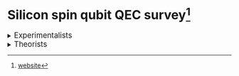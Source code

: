 # Silicon spin qubit QEC survey[^1]

[^1]: [website](https://marcosj.github.io/qdot/)

<details><summary><big>Experimentalists</big></summary>
  
- <details><summary>Seigo Tarucha (RIKEN)</summary>
  
    &emsp;[arXiv](https://arxiv.org/search/?searchtype=author&query=Seigo+Tarucha&abstracts=show&size=50&order=-submitted_date)
    &emsp;[scholar](https://www.semanticscholar.org/author/S.-Tarucha/4578509?sort=pub-date)
    &emsp;[ORCID](https://orcid.org/0000-0001-7465-0135)
    year | title | DOI | pdf | ppt
    --- | --- | --- | --- | ---
    2023 | Hamiltonian Phase Error in Resonantly Driven CNOT Gate Above the Fault-Tolerant Threshold | [DOI](https://doi.org/10.48550/arXiv.2307.09031)
    2023 | Dynamical nuclear spin polarization in a quantum dot with an EDSR-driven electron spin | [DOI](https://doi.org/10.48550/arXiv.2306.11253)
    2023 | Josephson diode effect derived from short-range coherent coupling | [DOI](https://doi.org/10.1038/s41567-023-02144-x)
    2023 | Engineering of anomalous Josephson effect in coherently coupled Josephson junctions | [DOI](https://doi.org/10.48550/arXiv.2305.06596)
    2023 | Phase-dependent Andreev molecules and superconducting gap closing in coherently coupled Josephson junctions | [DOI](https://doi.org/10.48550/arXiv.2303.10540)
    2023 | Phonon-mediated spin dynamics in a two-electron double quantum dot under a phonon temperature gradient | [DOI](https://doi.org/10.48550/arXiv.2303.05700)
    2023 | Optically driven rotation of exciton-polariton condensates | [DOI](https://doi.org/10.1021/acs.nanolett.3c01021)
    2023 | Spatial noise correlations beyond nearest-neighbor in 28Si/SiGe spin qubits | [DOI](https://doi.org/10.48550/arXiv.2302.11717)
    2022 | Noise robust automatic charge state recognition in quantum dots by machine learning and pre-processing, and visual explanations of the model with Grad-CAM | [DOI](https://doi.org/10.48550/arXiv.2210.15070)
    2023 | Feedback-based active reset of a spin qubit in silicon | [DOI](https://doi.org/10.1038/s41534-023-00719-3) | <a href="pdfs/s41534-023-00719-3.pdf" target="_blank">pdf</a>
    2022 | A shuttling-based two-qubit logic gate for linking distant silicon quantum processors | [DOI](https://doi.org/10.1038/s41467-022-33453-z) | <a href="pdfs/s41467-022-33453-z.pdf" target="_blank">pdf</a>
    2022 | Bayesian estimation of correlation functions | [DOI](https://doi.org/10.1103/PhysRevResearch.4.043166) | <a href="pdfs/PhysRevResearch.4.043166.pdf" target="_blank">pdf</a>
    2022 | Quasiparticle trapping at vortices producing Josephson supercurrent enhancement | [DOI](https://doi.org/10.1103/PhysRevLett.128.207001)
    2022 | Quantum error correction with silicon spin qubits | [DOI](https://doi.org/10.1038/s41586-022-04986-6) | <a href="pdfs/s41586-022-04986-6.pdf" target="_blank">pdf</a>
    2022 | Observation of nonlocal Josephson effect on double InAs nanowires | [DOI](https://doi.org/10.1038/s42005-022-00994-0) | <a href="pdfs/s42005-022-00994-0.pdf" target="_blank">pdf</a>
    2021 | Coexistence of parallel and series current paths in parallel-coupled double quantum dots in nonlinear transport regime | [DOI](https://doi.org/10.35848/1882-0786/ac25c5)
    2022 | Temperature-induced phase transitions in the correlated quantum Hall state of bilayer graphene | [DOI](https://doi.org/10.1103/PhysRevB.105.075427) | <a href="pdfs/PhysRevB.105.075427.pdf" target="_blank">pdf</a>
    2022 | Fast universal quantum gate above the fault-tolerance threshold in silicon | [DOI](https://doi.org/10.1038/s41586-021-04182-y) | <a href="pdfs/s41586-021-04182-y.pdf" target="_blank">pdf</a>
    2021 | Designs for a two-dimensional Si quantum dot array with spin qubit addressa | [DOI](https://doi.org/10.48550/arXiv.2106.11124)
    2022 | Real-time observation of charge-spin cooperative dynamics driven by a nonequilibrium phonon environment | [DOI](https://doi.org/10.1103/PhysRevLett.129.095901)
    2021 | Real-Time Feedback Control of Charge Sensing for Quantum Dot Qubits | [DOI](https://doi.org/10.1103/PhysRevApplied.15.L031003)
    2021 | Gate voltage dependence of noise distribution in radio-frequency reflectometry in gallium arsenide quantum dots | [DOI](https://doi.org/10.35848/1882-0786/abe41f)
    2021 | Quantum tomography of an entangled three-qubit state in silicon | [DOI](https://doi.org/10.1103/s41565-021-00925-0) | <a href="pdfs/s41565-021-00925-0.pdf" target="_blank">pdf</a>
    2020 | Half-Integer Shapiro Steps in a Short Ballistic InAs Nanowire Josephson Junction | [DOI](https://doi.org/10.1103/PhysRevResearch.2.033435)
    2020 | Spin orbit field in a physically defined p type MOS silicon double quantum dot | [DOI](https://doi.org/10.48550/arXiv.2003.07079)
    2020 | Coherence of a driven electron spin qubit actively decoupled from quasi-static noise | [DOI](https://doi.org/10.1103/PhysRevX.10.011060)
    2021 | Coherent Beam Splitting of Flying Electrons Driven by a Surface Acoustic Wave | [DOI](https://doi.org/10.1103/PhysRevLett.126.070501) | <a href="pdfs/PhysRevLett.126.070501.pdf" target="_blank">pdf</a>
    2020 | Radio-frequency detected fast charge sensing in undoped silicon quantum dots | [DOI](https://doi.org/10.1021/acs.nanolett.9b03847)
    2019 | Charge transport of a spin-orbit-coupled Luttinger liquid | [DOI](https://doi.org/10.1103/PhysRevB.100.195423)
    2020 | Resonantly driven singlet-triplet spin qubit in silicon | [DOI](https://doi.org/10.1103/PhysRevLett.124.117701)
    2019 | Dominant non-local superconducting proximity effect due to electron-electron interaction in a ballistic double nanowire | [DOI](https://doi.org/10.48550/arXiv.1810.04832)
    2020 | Full counting statistics of spin-flip and spin-conserving charge transitions in Pauli-spin blockade | [DOI](https://doi.org/10.1103/PhysRevResearch.2.033120) | <a href="pdfs/PhysRevResearch.2.033120.pdf" target="_blank">pdf</a>
    2021 | Spin-valley Hall transport induced by spontaneous symmetry breaking in half-filled zero Landau level of bilayer graphene | [DOI](https://doi.org/10.1103/PhysRevLett.126.016801)
    2019 | Quantum non-demolition measurement of an electron spin qubit | [DOI](https://doi.org/10.1038/s41565-019-0426-x) | <a href="pdfs/s41565-019-0426-x.pdf" target="_blank">pdf</a>
    2019 | Strong Electron-Electron Interactions of a Tomonaga--Luttinger Liquid Observed in InAs Quantum Wires | [DOI](https://doi.org/10.1103/PhysRevB.99.155304)
    2018 | Density-Matrix Simulation of Logical Qubit using 3-qubit Quantum Error Correction Code | [DOI](https://doi.org/10.48550/arXiv.1810.01029) | <a href="pdfs/1810.01029.pdf" target="_blank">pdf</a>
    2019 | Difference in charge and spin dynamics in a quantum dot-lead coupled system | [DOI](https://doi.org/10.1103/PhysRevB.99.085402)
    2019 | Quantum state transfer of angular momentum via single electron photo-excitation from a Zeeman-resolved light hole | [DOI](https://doi.org/10.1103/PhysRevB.99.085203)
    2018 | A quantum-dot spin qubit with coherence limited by charge noise and fidelity higher than 99.9% | [DOI](https://doi.org/10.1038/s41565-017-0014-x) | <a href="pdfs/s41565-017-0014-x.pdf" target="_blank">pdf</a>
  </details>
  
- <details><summary>Jason Petta (Princeton)</summary>

    &emsp;[ORCID](https://orcid.org/0000-0002-6416-0789)
    year | title | DOI | pdf | ppt
    --- | --- | --- | --- | ---
    2020 | Gating a Quantum Dot through the Sequential Removal of Single Electrons from a Nanoscale Floating Gate | [DOI](https://doi.org/10.1103/PRXQuantum.4.030309) | <a href="pdfs/PRXQuantum.4.030309.pdf" target="_blank">pdf</a>
    2020 | Semiconductor spin qubits | [DOI](https://doi.org/10.1103/RevModPhys.95.025003) | <a href="pdfs/RevModPhys.95.025003.pdf" target="_blank">pdf</a>
    2020 | Optimal Control of a Cavity-Mediated iSWAP Gate between Silicon Spin Qubits | [DOI](https://doi.org/10.1103/PhysRevApplied.18.064082) | <a href="pdfs/PhysRevApplied.18.064082.pdf" target="_blank">pdf</a>
    2020 | High-Fidelity State Preparation, Quantum Control, and Readout of an Isotopically Enriched Silicon Spin Qubit | [DOI](https://doi.org/10.1103/PhysRevApplied.18.064028) | <a href="pdfs/PhysRevApplied.18.064028.pdf" target="_blank">pdf</a>
    2020 | Microwave-Frequency Scanning Gate Microscopy of a Si/SiGe Double Quantum Dot | [DOI](https://doi.org/10.1021/acs.nanolett.2c01098) | <a href="pdfs/acs.nanolett.2c01098.pdf" target="_blank">pdf</a>
    2020 | Two-qubit silicon quantum processor with operation fidelity exceeding 99% | [DOI](https://doi.org/10.1126/sciadv.abn5130) | <a href="pdfs/sciadv.abn5130.pdf" target="_blank">pdf</a>
    2020 | Cryogen-free scanning gate microscope for the characterization of Si/Si0.7Ge0.3 quantum devices at milli-Kelvin temperatures | [DOI](https://doi.org/10.1063/5.0056648) | <a href="pdfs/5.0056648.pdf" target="_blank">pdf</a>
    2020 | Nuclear Spin Readout in a Cavity-Coupled Hybrid Quantum Dot-Donor System | [DOI](https://doi.org/10.1103/PRXQuantum.2.020347) | <a href="pdfs/PRXQuantum.2.020347.pdf" target="_blank">pdf</a>
    2020 | Spin Digitizer for High-Fidelity Readout of a Cavity-Coupled Silicon Triple Quantum Dot | [DOI](https://doi.org/10.1103/PhysRevApplied.15.044052) | <a href="pdfs/PhysRevApplied.15.044052.pdf" target="_blank">pdf</a>
    2020 | Probing the Variation of the Intervalley Tunnel Coupling in a Silicon Triple Quantum Dot | [DOI](https://doi.org/10.1103/PRXQuantum.2.020309) | <a href="pdfs/PRXQuantum.2.020309.pdf" target="_blank">pdf</a>
    2020 | Spin shuttling in a silicon double quantum dot | [DOI](https://doi.org/10.1103/PhysRevB.102.195418) | <a href="pdfs/PhysRevB.102.195418.pdf" target="_blank">pdf</a>
    2020 | Coherent transport of spin by adiabatic passage in quantum dot arrays | [DOI](https://doi.org/10.1103/PhysRevB.102.155404) | <a href="pdfs/PhysRevB.102.155404.pdf" target="_blank">pdf</a>
    2020 | Hybrid quantum systems with circuit quantum electrodynamics | [DOI](https://doi.org/10.1038/s41567-020-0797-9) | <a href="pdfs/s41567-020-0797-9.pdf" target="_blank">pdf</a>
    2020 | Superconductor–semiconductor hybrid-circuit quantum electrodynamics | [DOI](https://doi.org/10.1038/s42254-019-0135-2) | <a href="pdfs/s42254-019-0135-2.pdf" target="_blank">pdf</a>
    2020 | Flopping-mode electric dipole spin resonance | [DOI](https://doi.org/10.1103/PhysRevResearch.2.012006) | <a href="pdfs/PhysRevResearch.2.012006.pdf" target="_blank">pdf</a>
    2020 | Coherent transfer of quantum information in a silicon double quantum dot using resonant SWAP gates | [DOI](https://doi.org/10.1038/s41534-019-0225-0) | <a href="pdfs/s41534-019-0225-0.pdf" target="_blank">pdf</a>
    2020 | Computer-automated tuning procedures for semiconductor quantum dot arrays | [DOI](https://doi.org/10.1063/1.5121444) | <a href="pdfs/1.5121444.pdf" target="_blank">pdf</a>
    2020 | Protocol for a resonantly driven three-qubit Toffoli gate with silicon spin qubits | [DOI](https://doi.org/10.1103/PhysRevB.100.085419) | <a href="pdfs/PhysRevB.100.085419.pdf" target="_blank">pdf</a>
    2020 | Site-Selective Quantum Control in an Isotopically Enriched Si28/Si0.7Ge0.3 Quadruple Quantum Dot | [DOI](https://doi.org/10.1103/PhysRevApplied.11.061006) | <a href="pdfs/PhysRevApplied.11.061006.pdf" target="_blank">pdf</a>
    2020 | Shuttling a single charge across a one-dimensional array of silicon quantum dots | [DOI](https://doi.org/10.1038/s41467-019-08970-z) | <a href="pdfs/s41467-019-08970-z.pdf" target="_blank">pdf</a>
  </details>

- <details><summary>Lieven Vandersypen (Delft)</summary>

    &emsp;[ORCID](https://orcid.org/0000-0003-4346-7877)
    year | title | DOI | pdf | ppt
    --- | --- | --- | --- | ---
    2020 | Shuttling an Electron Spin through a Silicon Quantum Dot Array | [DOI](https://doi.org/10.1103/PRXQuantum.4.030303) | <a href="pdfs/PRXQuantum.4.030303.pdf" target="_blank">pdf</a>
    2020 | Nonlinear Response and Crosstalk of Electrically Driven Silicon Spin Qubits | [DOI](https://doi.org/10.1103/PhysRevApplied.19.044078) | <a href="pdfs/PhysRevApplied.19.044078.pdf" target="_blank">pdf</a>
    2020 | Author Correction: Reducing charge noise in quantum dots by using thin silicon quantum wells | [DOI](https://doi.org/10.1038/s41467-023-37548-z) | <a href="pdfs/s41467-023-37548-z.pdf" target="_blank">pdf</a>
    2020 | Probing the Jaynes-Cummings Ladder with Spin Circuit Quantum Electrodynamics | [DOI](https://doi.org/10.1103/PhysRevLett.130.137001) | <a href="pdfs/PhysRevLett.130.137001.pdf" target="_blank">pdf</a>
    2020 | Reducing charge noise in quantum dots by using thin silicon quantum wells | [DOI](https://doi.org/10.1038/s41467-023-36951-w) | <a href="pdfs/s41467-023-36951-w.pdf" target="_blank">pdf</a>
    2020 | Design and integration of single-qubit rotations and two-qubit gates in silicon above one Kelvin | [DOI](https://doi.org/10.1038/s43246-022-00304-9) | <a href="pdfs/s43246-022-00304-9.pdf" target="_blank">pdf</a>
    2020 | Long-range electron-electron interactions in quantum dot systems and applications in quantum chemistry | [DOI](https://doi.org/10.1103/PhysRevResearch.4.033043) | <a href="pdfs/PhysRevResearch.4.033043.pdf" target="_blank">pdf</a>
    2020 | Coherent Spin-Spin Coupling Mediated by Virtual Microwave Photons | [DOI](https://doi.org/10.1103/PhysRevX.12.021026) | <a href="pdfs/PhysRevX.12.021026.pdf" target="_blank">pdf</a>
    2020 | Quantum logic with spin qubits crossing the surface code threshold | [DOI](https://doi.org/10.1038/s41586-021-04273-w) | <a href="pdfs/s41586-021-04273-w.pdf" target="_blank">pdf</a>
    2020 | Quantum-coherent nanoscience | [DOI](https://doi.org/10.1038/s41565-021-00994-1) | <a href="pdfs/s41565-021-00994-1.pdf" target="_blank">pdf</a>
    2020 | Quantum Simulation of Antiferromagnetic Heisenberg Chain with Gate-Defined Quantum Dots | [DOI](https://doi.org/10.1103/PhysRevX.11.041025) | <a href="pdfs/PhysRevX.11.041025.pdf" target="_blank">pdf</a>
    2020 | Radio-Frequency Reflectometry in Silicon-Based Quantum Dots | [DOI](https://doi.org/10.1103/PhysRevApplied.16.014057) | <a href="pdfs/PhysRevApplied.16.014057.pdf" target="_blank">pdf</a>
    2020 | Low percolation density and charge noise with holes in germanium | [DOI](https://doi.org/10.1088/2633-4356/abcd82) | <a href="pdfs/2633-4356.pdf" target="_blank">pdf</a>
    2020 | Electron cascade for distant spin readout | [DOI](https://doi.org/10.1038/s41467-020-20388-6) | <a href="pdfs/s41467-020-20388-6.pdf" target="_blank">pdf</a>
    2020 | On-Chip Microwave Filters for High-Impedance Resonators with Gate-Defined Quantum Dots | [DOI](https://doi.org/10.1103/PhysRevApplied.14.034025) | <a href="pdfs/PhysRevApplied.14.034025.pdf" target="_blank">pdf</a>
    2020 | Efficient Orthogonal Control of Tunnel Couplings in a Quantum Dot Array | [DOI](https://doi.org/10.1103/PhysRevApplied.13.054018) | <a href="pdfs/PhysRevApplied.13.054018.pdf" target="_blank">pdf</a>
    2020 | Universal quantum logic in hot silicon qubits | [DOI](https://doi.org/10.1038/s41586-020-2170-7) | <a href="pdfs/s41586-020-2170-7.pdf" target="_blank">pdf</a>
    2020 | Ab initio exact diagonalization simulation of the Nagaoka transition in quantum dots | [DOI](https://doi.org/10.1103/PhysRevB.100.155133) | <a href="pdfs/PhysRevB.100.155133.pdf" target="_blank">pdf</a>
    2020 | A new class of efficient randomized benchmarking protocols | [DOI](https://doi.org/10.1038/s41534-019-0182-7) | <a href="pdfs/s41534-019-0182-7.pdf" target="_blank">pdf</a>
    2020 | Rapid gate-based spin read-out in silicon using an on-chip resonator | [DOI](https://doi.org/10.1038/s41565-019-0488-9) | <a href="pdfs/s41565-019-0488-9.pdf" target="_blank">pdf</a>
  </details>

- <details><summary>Menno Veldhorst (Delft)</summary>

    &emsp;[scholar](https://scholar.google.com/citations?user=jTPeVAEAAAAJ)
    &emsp;[ORCID](https://orcid.org/0000-0001-9730-3523)
    year | title | DOI | pdf | ppt
    --- | --- | --- | --- | ---
    2020 | title | [DOI](url) | <a href="pdfs/doi.pdf" target="_blank">pdf</a>
  </details>

- <details><summary>Andrew Dzurak (UNSW, Diraq)</summary>

    &emsp;[ORCID](https://orcid.org/0000-0003-1389-5096)
    year | title | DOI | pdf | ppt
    --- | --- | --- | --- | ---
    2020 | Accessing the full capabilities of filter functions: Tool for detailed noise and quantum control susceptibility analysis | [DOI](https://doi.org/10.1103/PhysRevA.108.012426) | <a href="pdfs/PhysRevA.108.012426.pdf" target="_blank">pdf</a>
    2020 | Combining n-MOS Charge Sensing with p-MOS Silicon Hole Double Quantum Dots in a CMOS platform | [DOI](https://doi.org/10.1021/acs.nanolett.2c04417) | <a href="pdfs/acs.nanolett.2c04417.pdf" target="_blank">pdf</a>
    2020 | Implementation of an advanced dressing protocol for global qubit control in silicon | [DOI](https://doi.org/10.1063/5.0096467) | <a href="pdfs/5.0096467.pdf" target="_blank">pdf</a>
    2020 | Materials for Silicon Quantum Dots and their Impact on Electron Spin Qubits | [DOI](https://doi.org/10.1002/adfm.202105488) | <a href="pdfs/adfm.202105488.pdf" target="_blank">pdf</a>
    2020 | Scaling silicon-based quantum computing using CMOS technology | [DOI](https://doi.org/10.1038/s41928-021-00681-y) | <a href="pdfs/s41928-021-00681-y.pdf" target="_blank">pdf</a>
    2020 | Pulse engineering of a global field for robust and universal quantum computation | [DOI](https://doi.org/10.1103/PhysRevA.104.062415) | <a href="pdfs/PhysRevA.104.062415.pdf" target="_blank">pdf</a>
    2020 | Quantum computation protocol for dressed spins in a global field | [DOI](https://doi.org/10.1103/PhysRevB.104.235411) | <a href="pdfs/PhysRevB.104.235411.pdf" target="_blank">pdf</a>
    2020 | Single-electron spin resonance in a nanoelectronic device using a global field | [DOI](https://doi.org/10.1126/sciadv.abg9158) | <a href="pdfs/sciadv.abg9158.pdf" target="_blank">pdf</a>
    2020 | A High-Sensitivity Charge Sensor for Silicon Qubits above 1 K | [DOI](https://doi.org/10.1021/acs.nanolett.1c01003) | <a href="pdfs/acs.nanolett.1c01003.pdf" target="_blank">pdf</a>
    2020 | Conditional quantum operation of two exchange-coupled single-donor spin qubits in a MOS-compatible silicon device | [DOI](https://doi.org/10.1038/s41467-020-20424-5) | <a href="pdfs/s41467-020-20424-5.pdf" target="_blank">pdf</a>
    2020 | Controllable freezing of the nuclear spin bath in a single-atom spin qubit | [DOI](https://doi.org/10.1126/sciadv.aba3442) | <a href="pdfs/sciadv.aba3442.pdf" target="_blank">pdf</a>
    2020 | Waiting time distributions in a two-level fluctuator coupled to a superconducting charge detector | [DOI](https://doi.org/10.1103/PhysRevResearch.1.033163) | <a href="pdfs/PhysRevResearch.1.033163.pdf" target="_blank">pdf</a>
    2020 | Silicon integration for quantum sensing | [DOI](https://doi.org/10.1038/s41928-019-0278-2) | <a href="pdfs/s41928-019-0278-2.pdf" target="_blank">pdf</a>
    2020 | Fidelity benchmarks for two-qubit gates in silicon | [DOI](https://doi.org/10.1038/s41586-019-1197-0) | <a href="pdfs/s41586-019-1197-0.pdf" target="_blank">pdf</a>
    2020 | Gate-based single-shot readout of spins in silicon | [DOI](https://doi.org/10.1038/s41565-019-0400-7) | <a href="pdfs/s41565-019-0400-7.pdf" target="_blank">pdf</a>
    2020 | Geometric formalism for constructing arbitrary single-qubit dynamically corrected gates | [DOI](https://doi.org/10.1103/physreva.99.052321) | <a href="pdfs/physreva.99.052321.pdf" target="_blank">pdf</a>
    2020 | Electron spin relaxation of single phosphorus donors in metal-oxide-semiconductor nanoscale devices | [DOI](https://doi.org/10.1103/physrevb.99.205306) | <a href="pdfs/physrevb.99.205306.pdf" target="_blank">pdf</a>
    2020 | Controlling Spin-Orbit Interactions in Silicon Quantum Dots Using Magnetic Field Direction | [DOI](https://doi.org/10.1103/physrevx.9.021028) | <a href="pdfs/physrevx.9.021028.pdf" target="_blank">pdf</a>
    2020 | Silicon qubit fidelities approaching incoherent noise limits via pulse engineering | [DOI](https://doi.org/10.1038/s41928-019-0234-1) | <a href="pdfs/s41928-019-0234-1.pdf" target="_blank">pdf</a>
    2020 | High-fidelity and robust two-qubit gates for quantum-dot spin qubits in silicon | [DOI](https://doi.org/10.1103/physreva.99.042310) | <a href="pdfs/physreva.99.042310.pdf" target="_blank">pdf</a>
  </details>

- <details><summary>Andrea Morello (UNSW)</summary>

    &emsp;[ORCID](https://orcid.org/0000-0001-7445-699X)
    year | title | DOI | pdf | ppt
    --- | --- | --- | --- | ---
    2020 | Deterministic Shallow Dopant Implantation in Silicon with Detection Confidence Upper-Bound to 99.85% by Ion–Solid Interactions | [DOI](https://doi.org/10.1002/adma.202103235) | <a href="pdfs/adma.202103235.pdf" target="_blank">pdf</a>
    2020 | Precision tomography of a three-qubit donor quantum processor in silicon | [DOI](https://doi.org/10.1038/s41586-021-04292-7) | <a href="pdfs/s41586-021-04292-7.pdf" target="_blank">pdf</a>
    2020 | Measuring out-of-time-ordered correlation functions without reversing time evolution | [DOI](https://doi.org/10.1103/physreva.106.042429) | <a href="pdfs/physreva.106.042429.pdf" target="_blank">pdf</a>
    2020 | Near-Surface Electrical Characterization of Silicon Electronic Devices Using Focused keV-Range Ions | [DOI](https://doi.org/10.1103/physrevapplied.18.034037) | <a href="pdfs/physrevapplied.18.034037.pdf" target="_blank">pdf</a>
    2020 | Coherent spin qubit transport in silicon | [DOI](https://doi.org/10.1038/s41467-021-24371-7) | <a href="pdfs/s41467-021-24371-7.pdf" target="_blank">pdf</a>
    2020 | Exchange Coupling in a Linear Chain of Three Quantum-Dot Spin Qubits in Silicon | [DOI](https://doi.org/10.1021/acs.nanolett.0c04771) | <a href="pdfs/acs.nanolett.0c04771.pdf" target="_blank">pdf</a>
    2020 | Fast Coherent Control of a Nitrogen-Vacancy-Center Spin Ensemble Using a Dielectric Resonator at Cryogenic Temperatures | [DOI](https://doi.org/10.1103/physrevapplied.16.044051) | <a href="pdfs/physrevapplied.16.044051.pdf" target="_blank">pdf</a>
    2020 | Engineering local strain for single-atom nuclear acoustic resonance in silicon | [DOI](https://doi.org/10.1063/5.0069305) | <a href="pdfs/5.0069305.pdf" target="_blank">pdf</a>
    2020 | An ultra-stable 1.5 T permanent magnet assembly for qubit experiments at cryogenic temperatures | [DOI](https://doi.org/10.1063/5.0055318) | <a href="pdfs/5.0055318.pdf" target="_blank">pdf</a>
    2020 | Full configuration interaction simulations of exchange-coupled donors in silicon using multi-valley effective mass theory | [DOI](https://doi.org/10.1088/1367-2630/ac0abf) | <a href="pdfs/1367-2630.pdf" target="_blank">pdf</a>
    2020 | Semiconductor qubits in practice | [DOI](https://doi.org/10.1038/s42254-021-00283-9) | <a href="pdfs/s42254-021-00283-9.pdf" target="_blank">pdf</a>
    2020 | Pauli Blockade in Silicon Quantum Dots with Spin-Orbit Control | [DOI](https://doi.org/10.1103/prxquantum.2.010303) | <a href="pdfs/prxquantum.2.010303.pdf" target="_blank">pdf</a>
    2020 | A silicon quantum-dot-coupled nuclear spin qubit | [DOI](https://doi.org/10.1038/s41565-019-0587-7) | <a href="pdfs/s41565-019-0587-7.pdf" target="_blank">pdf</a>
    2020 | Coherent electrical control of a single high-spin nucleus in silicon | [DOI](https://doi.org/10.1038/s41586-020-2057-7) | <a href="pdfs/s41586-020-2057-7.pdf" target="_blank">pdf</a>
    2020 | Coherent spin control of s-, p-, d- and f-electrons in a silicon quantum dot | [DOI](https://doi.org/10.1038/s41467-019-14053-w) | <a href="pdfs/s41467-019-14053-w.pdf" target="_blank">pdf</a>
    2020 | Donor Spins in Silicon for Quantum Technologies | [DOI](https://doi.org/10.1002/qute.202000005) | <a href="pdfs/qute.202000005.pdf" target="_blank">pdf</a>
    2020 | Spin thermometry and spin relaxation of optically detected Cr3+ ions in ruby Al2O3 | [DOI](https://doi.org/10.1103/physrevb.102.104114) | <a href="pdfs/physrevb.102.104114.pdf" target="_blank">pdf</a>
    2020 | Operation of a silicon quantum processor unit cell above one kelvin | [DOI](https://doi.org/10.1038/s41586-020-2171-6) | <a href="pdfs/s41586-020-2171-6.pdf" target="_blank">pdf</a>
    2020 | Scalable quantum computing with ion-implanted dopant atoms in Silicon | [DOI](https://doi.org/10.1109/iedm.2018.8614498) | <a href="pdfs/iedm.2018.8614498.pdf" target="_blank">pdf</a>
    2020 | Single-spin qubits in isotopically enriched silicon at low magnetic field | [DOI](https://doi.org/10.1038/s41467-019-13416-7) | <a href="pdfs/s41467-019-13416-7.pdf" target="_blank">pdf</a>
  </details>

- <details><summary>Michelle Simmons (UNSW, Silicon QC)</summary>

    &emsp;[ORCID](https://orcid.org/0000-0002-6422-5888)
    year | title | DOI | pdf | ppt
    --- | --- | --- | --- | ---
    2020 | A solid-state quantum microscope for wavefunction control of an atom-based quantum dot device in silicon | [DOI](https://doi.org/10.1038/s41928-023-00979-z) | <a href="pdfs/s41928-023-00979-z.pdf" target="_blank">pdf</a>
    2020 | Hyperfine-mediated spin relaxation in donor-atom qubits in silicon | [DOI](https://doi.org/10.1103/physrevresearch.5.023043) | <a href="pdfs/physrevresearch.5.023043.pdf" target="_blank">pdf</a>
    2020 | The Use of Exchange Coupled Atom Qubits as Atomic‐Scale Magnetic Field Sensors | [DOI](https://doi.org/10.1002/adma.202201625) | <a href="pdfs/adma.202201625.pdf" target="_blank">pdf</a>
    2020 | Single-Shot Readout of Multiple Donor Electron Spins with a Gate-Based Sensor | [DOI](https://doi.org/10.1103/prxquantum.4.010319) | <a href="pdfs/prxquantum.4.010319.pdf" target="_blank">pdf</a>
    2020 | Ramped measurement technique for robust high-fidelity spin qubit readout | [DOI](https://doi.org/10.1126/sciadv.abq0455) | <a href="pdfs/sciadv.abq0455.pdf" target="_blank">pdf</a>
    2020 | Engineering topological states in atom-based semiconductor quantum dots | [DOI](https://doi.org/10.1038/s41586-022-04706-0) | <a href="pdfs/s41586-022-04706-0.pdf" target="_blank">pdf</a>
    2020 | Coherent control of a donor-molecule electron spin qubit in silicon | [DOI](https://doi.org/10.1038/s41467-021-23662-3) | <a href="pdfs/s41467-021-23662-3.pdf" target="_blank">pdf</a>
    2020 | Engineering long spin coherence times of spin–orbit qubits in silicon | [DOI](https://doi.org/10.1038/s41563-020-0743-3) | <a href="pdfs/s41563-020-0743-3.pdf" target="_blank">pdf</a>
    2020 | Valley interference and spin exchange at the atomic scale in silicon | [DOI](https://doi.org/10.1038/s41467-020-19835-1) | <a href="pdfs/s41467-020-19835-1.pdf" target="_blank">pdf</a>
    2020 | Exploiting a Single‐Crystal Environment to Minimize the Charge Noise on Qubits in Silicon | [DOI](https://doi.org/10.1002/adma.202003361) | <a href="pdfs/adma.202003361.pdf" target="_blank">pdf</a>
    2020 | Single-Shot Spin Readout in Semiconductors Near the Shot-Noise Sensitivity Limit | [DOI](https://doi.org/10.1103/physrevx.9.041003) | <a href="pdfs/physrevx.9.041003.pdf" target="_blank">pdf</a>
    2020 | A two-qubit gate between phosphorus donor electrons in silicon | [DOI](https://doi.org/10.1038/s41586-019-1381-2) | <a href="pdfs/s41586-019-1381-2.pdf" target="_blank">pdf</a>
    2020 | Benchmarking high fidelity single-shot readout of semiconductor qubits | [DOI](https://doi.org/10.1088/1367-2630/ab242c) | <a href="pdfs/1367-2630.pdf" target="_blank">pdf</a>
    2020 | Spin read-out in atomic qubits in an all-epitaxial three-dimensional transistor | [DOI](https://doi.org/10.1038/s41565-018-0338-1) | <a href="pdfs/s41565-018-0338-1.pdf" target="_blank">pdf</a>
  </details>

- <details><summary>John Morton (UCL, Quantum Motion)</summary>

	&emsp;[ORCID](https://orcid.org/0000-0002-0891-1111)
    year | title | DOI | pdf | ppt
    --- | --- | --- | --- | ---
    2020 | Probing spin dynamics of ultra-thin van der Waals magnets via photon-magnon coupling | [DOI](https://doi.org/10.1038/s41467-023-38322-x) | <a href="pdfs/s41467-023-38322-x.pdf" target="_blank">pdf</a>
    2020 | Functional basis of electron transport within photosynthetic complex I | [DOI](https://doi.org/10.1038/s41467-021-25527-1) | <a href="pdfs/s41467-021-25527-1.pdf" target="_blank">pdf</a>
    2020 | Using Deep Learning to Understand and Mitigate the Qubit Noise Environment | [DOI](https://doi.org/10.1103/prxquantum.2.010316) | <a href="pdfs/prxquantum.2.010316.pdf" target="_blank">pdf</a>
    2020 | Quantum registers hit the right wavelength | [DOI](https://doi.org/10.1038/s41563-020-00808-0) | <a href="pdfs/s41563-020-00808-0.pdf" target="_blank">pdf</a>
    2020 | Spin-enhanced nanodiamond biosensing for ultrasensitive diagnostics | [DOI](https://doi.org/10.1038/s41586-020-2917-1) | <a href="pdfs/s41586-020-2917-1.pdf" target="_blank">pdf</a>
    2020 | Radiative cooling of a spin ensemble | [DOI](https://doi.org/10.1038/s41567-020-0872-2) | <a href="pdfs/s41567-020-0872-2.pdf" target="_blank">pdf</a>
    2020 | Electron spin resonance spectroscopy with femtoliter detection volume | [DOI](https://doi.org/10.1063/5.0004322) | <a href="pdfs/5.0004322.pdf" target="_blank">pdf</a>
  </details>

- <details><summary>Thaddeus Ladd (HRL team)</summary>

	&emsp;[ORCID](https://orcid.org/0000-0002-0373-0717)
    year | title | DOI | pdf | ppt
    --- | --- | --- | --- | ---
    2020 | title | [DOI](url) | <a href="pdfs/doi.pdf" target="_blank">pdf</a>
  </details>

- <details><summary>Jim Harrington (HRL team)</summary>

	&emsp;[ORCID](https://orcid.org/0000-0001-8125-7251)
    year | title | DOI | pdf | ppt
    --- | --- | --- | --- | ---
    2020 | title | [DOI](url) | <a href="pdfs/doi.pdf" target="_blank">pdf</a>
  </details>

- <details><summary>Cody Jones (HRL team)</summary>

	&emsp;[scholar](https://scholar.google.com/citations?user=jTPeVAEAAAAJ)
    year | title | DOI | pdf | ppt
    --- | --- | --- | --- | ---
    2020 | title | [DOI](url) | <a href="pdfs/doi.pdf" target="_blank">pdf</a>
  </details>

- <details><summary>Intel team</summary>

	Jim Clarke, Anne Matsuura, T. F. Watson, L. Lampert, H. C. George, R. Pillarisetty, S. A. Bojarski, P. Amin, E. M. Henry, R. Kotlyar, D. J. Michalak, B. K. Mueller, S. Neyens, J. Roberts, O. K. Zietz)
    year | title | DOI | pdf | ppt
    --- | --- | --- | --- | ---
    2020 | title | [DOI](url) | <a href="pdfs/doi.pdf" target="_blank">pdf</a>
  </details>

- <details><summary>Mark Eriksson (Wisconsin)</summary>

	&emsp;[scholar](https://scholar.google.com/citations?user=laMrb-wAAAAJ)
	&emsp;[ORCID](https://orcid.org/0000-0002-3130-9735)
    year | title | DOI | pdf | ppt
    --- | --- | --- | --- | ---
    2020 | Latched readout for the quantum dot hybrid qubit | [DOI](https://doi.org/10.1063/5.0130865) | <a href="pdfs/5.0130865.pdf" target="_blank">pdf</a>
    2020 | How Valley-Orbit States in Silicon Quantum Dots Probe Quantum Well Interfaces | [DOI](https://doi.org/10.1103/physrevlett.128.146802) | <a href="pdfs/physrevlett.128.146802.pdf" target="_blank">pdf</a>
    2020 | 3D integration and measurement of a semiconductor double quantum dot with a high-impedance TiN resonator | [DOI](https://doi.org/10.1038/s41534-021-00469-0) | <a href="pdfs/s41534-021-00469-0.pdf" target="_blank">pdf</a>
    2020 | A simple numerical method for evaluating heat dissipation from curved wires with periodic applied heating | [DOI](https://doi.org/10.1063/5.0059648) | <a href="pdfs/5.0059648.pdf" target="_blank">pdf</a>
    2020 | Coherent Control and Spectroscopy of a Semiconductor Quantum Dot Wigner Molecule | [DOI](https://doi.org/10.1103/physrevlett.127.127701) | <a href="pdfs/physrevlett.127.127701.pdf" target="_blank">pdf</a>
    2020 | Magnetic-Gradient-Free Two-Axis Control of a Valley Spin Qubit in SixGe1−x | [DOI](https://doi.org/10.1103/physrevapplied.16.024029) | <a href="pdfs/physrevapplied.16.024029.pdf" target="_blank">pdf</a>
    2020 | Radio-Frequency Reflectometry in Silicon-Based Quantum Dots | [DOI](https://doi.org/10.1103/physrevapplied.16.014057) | <a href="pdfs/physrevapplied.16.014057.pdf" target="_blank">pdf</a>
    2020 | Ray-Based Framework for State Identification in Quantum Dot Devices | [DOI](https://doi.org/10.1103/prxquantum.2.020335) | <a href="pdfs/prxquantum.2.020335.pdf" target="_blank">pdf</a>
    2020 | Progress toward a capacitively mediated CNOT between two charge qubits in Si/SiGe | [DOI](https://doi.org/10.1038/s41534-020-00314-w) | <a href="pdfs/s41534-020-00314-w.pdf" target="_blank">pdf</a>
    2020 | Fabrication process and failure analysis for robust quantum dots in silicon | [DOI](https://doi.org/10.1088/1361-6528/abb559) | <a href="pdfs/1361-6528.pdf" target="_blank">pdf</a>
    2020 | Microwave engineering for semiconductor quantum dots in a cQED architecture | [DOI](https://doi.org/10.1063/5.0016248) | <a href="pdfs/5.0016248.pdf" target="_blank">pdf</a>
    2020 | Three-omega thermal-conductivity measurements with curved heater geometries | [DOI](https://doi.org/10.1063/5.0011627) | <a href="pdfs/5.0011627.pdf" target="_blank">pdf</a>
    2020 | Spatial noise correlations in a Si/SiGe two-qubit device from Bell state coherences | [DOI](https://doi.org/10.1103/physrevb.101.235133) | <a href="pdfs/physrevb.101.235133.pdf" target="_blank">pdf</a>
    2020 | The effect of external electric fields on silicon with superconducting gallium nano-precipitates | [DOI](https://doi.org/10.1063/5.0002460) | <a href="pdfs/5.0002460.pdf" target="_blank">pdf</a>
    2020 | Repetitive Quantum Nondemolition Measurement and Soft Decoding of a Silicon Spin Qubit | [DOI](https://doi.org/10.1103/physrevx.10.021006) | <a href="pdfs/physrevx.10.021006.pdf" target="_blank">pdf</a>
    2020 | Autotuning of Double-Dot Devices In Situ with Machine Learning | [DOI](https://doi.org/10.1103/physrevapplied.13.034075) | <a href="pdfs/physrevapplied.13.034075.pdf" target="_blank">pdf</a>
    2020 | Majorana bound states in nanowire-superconductor hybrid systems in periodic magnetic fields | [DOI](https://doi.org/10.1103/physrevb.101.125414) | <a href="pdfs/physrevb.101.125414.pdf" target="_blank">pdf</a>
  </details>

</details>

<details><summary><big>Theorists</big></summary>

- <details><summary>David DiVincenzo (Aachen)</summary>

    &emsp;[ORCID](https://orcid.org/0000-0003-4332-645X)
    year | title | DOI | pdf | ppt
    --- | --- | --- | --- | ---
    2020 | Consistent Quantization of Nearly Singular Superconducting Circuits | [DOI](https://doi.org/10.1103/physrevx.13.021017) | <a href="pdfs/physrevx.13.021017.pdf" target="_blank">pdf</a>
    2020 | Transmon platform for quantum computing challenged by chaotic fluctuations | [DOI](https://doi.org/10.1038/s41467-022-29940-y) | <a href="pdfs/s41467-022-29940-y.pdf" target="_blank">pdf</a>
    2020 | Circuit quantization with time-dependent magnetic fields for realistic geometries | [DOI](https://doi.org/10.1038/s41534-022-00539-x) | <a href="pdfs/s41534-022-00539-x.pdf" target="_blank">pdf</a>
    2020 | Blind three-qubit exact Grover search on a nitrogen-vacancy-center platform | [DOI](https://doi.org/10.1103/physreva.104.062422) | <a href="pdfs/physreva.104.062422.pdf" target="_blank">pdf</a>
    2020 | Blind oracular quantum computation | [DOI](https://doi.org/10.1088/2058-9565/ac13c8) | <a href="pdfs/2058-9565.pdf" target="_blank">pdf</a>
    2020 | Hardware-Encoding Grid States in a Nonreciprocal Superconducting Circuit | [DOI](https://doi.org/10.1103/physrevx.11.011032) | <a href="pdfs/physrevx.11.011032.pdf" target="_blank">pdf</a>
    2020 | What is measured when a qubit measurement is performed on a multiqubit chip | [DOI](https://doi.org/10.1103/physreva.102.032623) | <a href="pdfs/physreva.102.032623.pdf" target="_blank">pdf</a>
    2020 | Simple Impedance Response Formulas for the Dispersive Interaction Rates in the Effective Hamiltonians of Low Anharmonicity Superconducting Qubits | [DOI](https://doi.org/10.1109/tmtt.2019.2893639) | <a href="pdfs/tmtt.2019.2893639.pdf" target="_blank">pdf</a>
  </details>

- <details><summary>Daniel Loss (IBM Zurich, RIKEN)</summary>

    &emsp;[ORCID](https://orcid.org/0000-0001-5176-3073)
    year | title | DOI | pdf | ppt
    --- | --- | --- | --- | ---
    2020 | RKKY interaction at helical edges of topological superconductors | [DOI](https://doi.org/10.1103/physrevb.107.115421) | <a href="pdfs/physrevb.107.115421.pdf" target="_blank">pdf</a>
    2020 | Magnons, magnon bound pairs, and their hybrid spin-multipolar topology | [DOI](https://doi.org/10.1103/physrevb.107.064429) | <a href="pdfs/physrevb.107.064429.pdf" target="_blank">pdf</a>
    2020 | Planar Josephson junctions in germanium: Effect of cubic spin-orbit interaction | [DOI](https://doi.org/10.1103/physrevb.107.035435) | <a href="pdfs/physrevb.107.035435.pdf" target="_blank">pdf</a>
    2020 | title | [DOI](url) | <a href="pdfs/doi.pdf" target="_blank">pdf</a>
  </details>

- <details><summary>Barbara Terhal (Aachen, Delft)</summary>

    &emsp;[ORCID](https://orcid.org/0000-0003-0218-6614)
    year | title | DOI | pdf | ppt
    --- | --- | --- | --- | ---
    2020 | Fault-tolerant operation of a logical qubit in a diamond quantum processor | [DOI](https://doi.org/10.1038/s41586-022-04819-6) | <a href="pdfs/s41586-022-04819-6.pdf" target="_blank">pdf</a>
    2020 | Microwave-activated gates between a fluxonium and a transmon qubit | [DOI](https://doi.org/10.1103/physrevresearch.4.043127) | <a href="pdfs/physrevresearch.4.043127.pdf" target="_blank">pdf</a>
    2020 | Phase flip code with semiconductor spin qubits | [DOI](https://doi.org/10.1038/s41534-022-00639-8) | <a href="pdfs/s41534-022-00639-8.pdf" target="_blank">pdf</a>
    2020 | Spectral estimation for Hamiltonians: a comparison between classical imaginary-time evolution and quantum real-time evolution | [DOI](https://doi.org/10.1088/1367-2630/ac919c) | <a href="pdfs/1367-2630.pdf" target="_blank">pdf</a>
    2020 | Hardware-Efficient Leakage-Reduction Scheme for Quantum Error Correction with Superconducting Transmon Qubits | [DOI](https://doi.org/10.1103/prxquantum.2.030314) | <a href="pdfs/prxquantum.2.030314.pdf" target="_blank">pdf</a>
    2020 | Logical-qubit operations in an error-detecting surface code | [DOI](https://doi.org/10.1038/s41567-021-01423-9) | <a href="pdfs/s41567-021-01423-9.pdf" target="_blank">pdf</a>
    2020 | Stoquasticity in circuit QED | [DOI](https://doi.org/10.1103/physreva.103.042401) | <a href="pdfs/physreva.103.042401.pdf" target="_blank">pdf</a>
    2020 | Preparing Dicke states in a spin ensemble using phase estimation | [DOI](https://doi.org/10.1103/physreva.104.032407) | <a href="pdfs/physreva.104.032407.pdf" target="_blank">pdf</a>
    2020 | Realizing modular quadrature measurements via a tunable photon-pressure coupling in circuit QED | [DOI](https://doi.org/10.1103/physreva.101.053840) | <a href="pdfs/physreva.101.053840.pdf" target="_blank">pdf</a>
    2020 | Towards Scalable Bosonic Quantum Error Correction | [DOI](https://doi.org/10.1088/2058-9565/ab98a5) | <a href="pdfs/2058-9565.pdf" target="_blank">pdf</a>
    2020 | Leakage detection for a transmon-based surface code | [DOI](https://doi.org/10.1038/s41534-020-00330-w) | <a href="pdfs/s41534-020-00330-w.pdf" target="_blank">pdf</a>
    2020 | Towards a realistic GaAs-spin qubit device for a classical error-corrected quantum memory | [DOI](https://doi.org/10.1103/physreva.102.022416) | <a href="pdfs/physreva.102.022416.pdf" target="_blank">pdf</a>
    2020 | Fast, High-Fidelity Conditional-Phase Gate Exploiting Leakage Interference in Weakly Anharmonic Superconducting Qubits | [DOI](https://doi.org/10.1103/physrevlett.123.120502) | <a href="pdfs/physrevlett.123.120502.pdf" target="_blank">pdf</a>
    2020 | Renormalization Group Decoder for a Four-Dimensional Toric Code | [DOI](https://doi.org/10.1109/tit.2018.2879937) | <a href="pdfs/tit.2018.2879937.pdf" target="_blank">pdf</a>
    2020 | Hardness and Ease of Curing the Sign Problem for Two-Local Qubit Hamiltonians | [DOI](https://doi.org/10.1137/19m1287511) | <a href="pdfs/19m1287511.pdf" target="_blank">pdf</a>
    2020 | Hamiltonian quantum computing with superconducting qubits | [DOI](https://doi.org/10.1088/2058-9565/ab18dd) | <a href="pdfs/2058-9565.pdf" target="_blank">pdf</a>
    2020 | Spectral Quantum Tomography | [DOI](https://doi.org/10.1038/s41534-019-0189-0) | <a href="pdfs/s41534-019-0189-0.pdf" target="_blank">pdf</a>
    2020 | Code deformation and lattice surgery are gauge fixing | [DOI](https://doi.org/10.1088/1367-2630/ab0199) | <a href="pdfs/1367-2630.pdf" target="_blank">pdf</a>
    2020 | Quantum error correction with the toric Gottesman-Kitaev-Preskill code | [DOI](https://doi.org/10.1103/physreva.99.032344) | <a href="pdfs/physreva.99.032344.pdf" target="_blank">pdf</a>
    2020 | A fast, low-leakage, high-fidelity two-qubit gate for a programmable superconducting quantum computer | [DOI](https://doi.org/10.48550/arXiv.1903.02492) | <a href="pdfs/arXiv.1903.02492.pdf" target="_blank">pdf</a>
    2020 | Quantum phase estimation of multiple eigenvalues for small-scale (noisy) experiments | [DOI](https://doi.org/10.1088/1367-2630/aafb8e) | <a href="pdfs/1367-2630.pdf" target="_blank">pdf</a>
  </details>

- <details><summary>Simon Benjamin (Oxford)</summary>

    &emsp;[ORCID](https://orcid.org/0000-0002-7766-5348)
    year | title | DOI | pdf | ppt
    --- | --- | --- | --- | ---
    2020 | Hybrid Quantum-Classical Algorithms and Quantum Error Mitigation | [DOI](https://doi.org/10.7566/jpsj.90.032001) | <a href="pdfs/jpsj.90.032001.pdf" target="_blank">pdf</a>
    2020 | The prospects of quantum computing in computational molecular biology | [DOI](https://doi.org/10.1002/wcms.1481) | <a href="pdfs/wcms.1481.pdf" target="_blank">pdf</a>
    2020 | Variational-state quantum metrology | [DOI](https://doi.org/10.1088/1367-2630/ab965e) | <a href="pdfs/1367-2630.pdf" target="_blank">pdf</a>
    2020 | QuESTlink—Mathematica embiggened by a hardware-optimised quantum emulator | [DOI](https://doi.org/10.1088/2058-9565/ab8506) | <a href="pdfs/2058-9565.pdf" target="_blank">pdf</a>
    2020 | Quantum computational chemistry | [DOI](https://doi.org/10.1103/revmodphys.92.015003) | <a href="pdfs/revmodphys.92.015003.pdf" target="_blank">pdf</a>
    2020 | Mitigating coherent noise using Pauli conjugation | [DOI](https://doi.org/10.1038/s41534-019-0233-0) | <a href="pdfs/s41534-019-0233-0.pdf" target="_blank">pdf</a>
    2020 | A Silicon Surface Code Architecture Resilient Against Leakage Errors | [DOI](https://doi.org/10.22331/q-2019-12-09-212) | <a href="pdfs/q-2019-12-09-212.pdf" target="_blank">pdf</a>
    2020 | High-Threshold Code for Modular Hardware With Asymmetric Noise | [DOI](https://doi.org/10.1103/physrevapplied.12.064006) | <a href="pdfs/physrevapplied.12.064006.pdf" target="_blank">pdf</a>
    2020 | Theory of variational quantum simulation | [DOI](https://doi.org/10.22331/q-2019-10-07-191) | <a href="pdfs/q-2019-10-07-191.pdf" target="_blank">pdf</a>
    2020 | Variational ansatz-based quantum simulation of imaginary time evolution | [DOI](https://doi.org/10.1038/s41534-019-0187-2) | <a href="pdfs/s41534-019-0187-2.pdf" target="_blank">pdf</a>
    2020 | Constructing Smaller Pauli Twirling Sets for Arbitrary Error Channels | [DOI](https://doi.org/10.1038/s41598-019-46722-7) | <a href="pdfs/s41598-019-46722-7.pdf" target="_blank">pdf</a>
    2020 | QuEST and High Performance Simulation of Quantum Computers | [DOI](https://doi.org/10.1038/s41598-019-47174-9) | <a href="pdfs/s41598-019-47174-9.pdf" target="_blank">pdf</a>
  </details>

- <details><summary>Sophia Economou (Virginia Tech)</summary>

    &emsp;[scholar](https://scholar.google.com/citations?user=60Wn3gYAAAAJ)
    &emsp;[ORCID](https://orcid.org/0000-0002-1939-5589)
    year | title | DOI | pdf | ppt
    --- | --- | --- | --- | ---
    2020 | title | [DOI](url) | <a href="pdfs/doi.pdf" target="_blank">pdf</a>
  </details>

</details>
